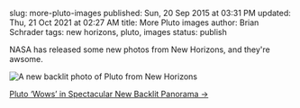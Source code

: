 slug: more-pluto-images
published: Sun, 20 Sep 2015 at 03:31 PM
updated: Thu, 21 Oct 2021 at 02:27 AM
title: More Pluto images
author: Brian Schrader
tags: new horizons, pluto, images
status: publish

NASA has released some new photos from New Horizons, and they're awsome. 

![A new backlit photo of Pluto from New Horizons](http://brianschrader.com/images/blog/nasa-pluto-backlit.png)

[Pluto ‘Wows’ in Spectacular New Backlit Panorama &#8594;](https://www.nasa.gov/feature/pluto-wows-in-spectacular-new-backlit-panorama)
